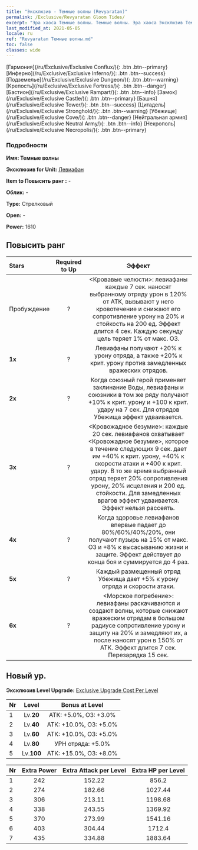 ```yaml
---
title: "Эксклюзив - Темные волны (Revyaratan)"
permalink: /Exclusive/Revyaratan Gloom Tides/
excerpt: "Эра хаоса Темные волны. Темные волны. Эра хаоса Эксклюзив Темные волны. Левиафан Эксклюзив."
last_modified_at: 2021-05-05
locale: ru
ref: "Revyaratan Темные волны.md"
toc: false
classes: wide
---
```

 [Гармония](/ru/Exclusive/Exclusive Conflux/){: .btn .btn--primary} [Инферно](/ru/Exclusive/Exclusive Inferno/){: .btn .btn--success} [Подземелье](/ru/Exclusive/Exclusive Dungeon/){: .btn .btn--warning} [Крепость](/ru/Exclusive/Exclusive Fortress/){: .btn .btn--danger} [Бастион](/ru/Exclusive/Exclusive Rampart/){: .btn .btn--info} [Замок](/ru/Exclusive/Exclusive Castle/){: .btn .btn--primary} [Башня](/ru/Exclusive/Exclusive Tower/){: .btn .btn--success} [Цитадель](/ru/Exclusive/Exclusive Stronghold/){: .btn .btn--warning} [Убежище](/ru/Exclusive/Exclusive Cove/){: .btn .btn--danger} [Нейтральная армия](/ru/Exclusive/Exclusive Neutral Army/){: .btn .btn--info} [Некрополь](/ru/Exclusive/Exclusive Necropolis/){: .btn .btn--primary} 

### Подробности
 **Имя: Темные волны** 

 **Эксклюзив for Unit:** [Левиафан](/ru/units/Revyaratan/) 

 **Item to Повысить ранг :** -

 **Облик:** -

 **Type:** Стрелковый

 **Open:** -

 **Power:** 1610

## Повысить ранг 

  |     Stars    |  Required to Up | Эффект |
  |:-------------|:---------------:|:---------------:|
  |  Пробуждение  | ? | <Кровавые челюсти>: левиафаны каждые 7 сек. наносят выбранному отряду урон в 120% от АТК, вызывают у него кровотечение и снижают его сопротивление урону на 20% и стойкость на 200 ед. Эффект длится 4 сек. Каждую секунду цель теряет 1% от макс. ОЗ. |
  | **1x** <i class="fas fa-star"/> | ? | Левиафаны получают +20% к урону отряда, а также +20% к крит. урону против замедленных вражеских отрядов. |
  | **2x** <i class="fas fa-star"/> | ? | Когда союзный герой применяет заклинание Воды, левиафаны и союзники в том же ряду получают +10% к крит. урону и +100 к крит. удару на 7 сек. Для отрядов Убежища эффект удваивается. |
  | **3x** <i class="fas fa-star"/> | ? | <Кровожадное безумие>: каждые 20 сек. левиафанов охватывает <Кровожадное безумие>, которое в течение следующих 9 сек. дает им +40% к крит. урону, +40% к скорости атаки и +400 к крит. удару. В то же время выбранный отряд теряет 20% сопротивления урону, 20% исцеления и 200 ед. стойкости. Для замедленных врагов эффект удваивается. Эффект нельзя рассеять. |
  | **4x** <i class="fas fa-star"/> | ? | Когда здоровье левиафанов впервые падает до 80%/60%/40%/20%, они получают пузырь на 15% от макс. ОЗ и +8% к высасыванию жизни и защите. Эффект действует до конца боя и суммируется до 4 раз. |
  | **5x** <i class="fas fa-star"/> | ? | Каждый размещенный отряд Убежища дает +5% к урону отряда и скорости атаки. |
  | **6x** <i class="fas fa-star"/> | ? | <Морское погребение>: левиафаны раскачиваются и создают волны, которые снижают вражеским отрядам в большом радиусе сопротивление урону и защиту на 20% и замедляют их, а после наносят урон в 150% от АТК. Эффект длится 7 сек. Перезарядка 15 сек. |


## Новый ур.
 **Эксклюзив Level Upgrade:** [Exclusive Upgrade Cost Per Level](/Exclusive/ExclusiveUpgradeCostPerLevel/)

  |  Nr  |   Level  | Bonus at Level |
  |:-----|:--------:|:--------------:|
  | 1 | Lv.**20** | АТК: +5.0%, ОЗ: +3.0% |
  | 2 | Lv.**40** | АТК: +10.0%, ОЗ: +5.0% |
  | 3 | Lv.**60** | АТК: +10.0%, ОЗ: +5.0% |
  | 4 | Lv.**80** | УРН отряда: +5.0% |
  | 5 | Lv.**100** | АТК: +15.0%, ОЗ: +8.0% |


  |  Nr  |  Extra Power | Extra Attack per Level | Extra HP per Level |
  |:-----|:--------:|:--------:|:--------:|
  | 1 | 242 | 152.22 | 856.2 |
  | 2 | 274 | 182.66 | 1027.44 |
  | 3 | 306 | 213.11 | 1198.68 |
  | 4 | 338 | 243.55 | 1369.92 |
  | 5 | 370 | 273.99 | 1541.16 |
  | 6 | 403 | 304.44 | 1712.4 |
  | 7 | 435 | 334.88 | 1883.64 |



